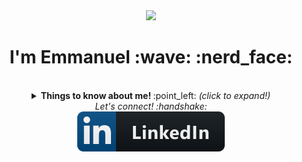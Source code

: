 
<div align="center">
  <img src="https://media.giphy.com/media/MeJgB3yMMwIaHmKD4z/giphy.gif" width="35%">
</div>


  <h1 align="center"> I'm Emmanuel :wave: :nerd_face:  </h1>

<br>

<details>
  <summary align="center"> <b> Things to know about me! </b> :point_left: <i>(click to expand!)</i> </summary>
  
  <br>
  
  <div align="center">
  <a href="https://github.com/LeyCod">
  <img height="160em" src="https://github-readme-stats.vercel.app/api?username=LeyCod&show_icons=true&theme=tokyonight&include_all_commits=true&count_private=true"/>
  <img height="160em" src="https://github-readme-stats.vercel.app/api/top-langs/?username=LeyCod&layout=compact&langs_count=7&theme=tokyonight"/>
</div>
    
---

### - Languages and Tools...

<div align="center">

  <!-- For more icons please follow  https://github.com/MikeCodesDotNET/ColoredBadges -->
  
  <a href="#">
    <img src="https://raw.githubusercontent.com/MikeCodesDotNET/ColoredBadges/4a38660afb7be89a6032218589b4454a1285c7f8/svg/dev/languages/html.svg" alt="html badge" style="vertical-align:top margin:6px 4px">
  </a>
    <a href="#">
    <img src="https://raw.githubusercontent.com/MikeCodesDotNET/ColoredBadges/4a38660afb7be89a6032218589b4454a1285c7f8/svg/dev/languages/css3.svg" alt="css3 badge" style="vertical-align:top margin:6px 4px">
  </a>
  <a href="#">
    <img src="https://raw.githubusercontent.com/MikeCodesDotNET/ColoredBadges/4a38660afb7be89a6032218589b4454a1285c7f8/svg/dev/languages/js.svg" alt="js badge" style="vertical-align:top margin:6px 4px">
  </a>
  <a href="#">
    <img src="https://raw.githubusercontent.com/MikeCodesDotNET/ColoredBadges/4a38660afb7be89a6032218589b4454a1285c7f8/svg/dev/frameworks/react.svg" alt="bootstrap badge" style="vertical-align:top margin:6px 4px">
  </a> 
  <a href="#">
    <img src="https://raw.githubusercontent.com/MikeCodesDotNET/ColoredBadges/4a38660afb7be89a6032218589b4454a1285c7f8/svg/dev/frameworks/bootstrap.svg" alt="bootstrap badge" style="vertical-align:top margin:6px 4px">
  </a> 
  <a href="#">
    <img src="https://raw.githubusercontent.com/MikeCodesDotNET/ColoredBadges/4a38660afb7be89a6032218589b4454a1285c7f8/svg/dev/tools/visualstudio_code.svg" alt="visual studio code badge" style="vertical-align:top margin:6px 4px">
  </a> 
  
  
  
  

---

</div>

### - I'm currently...
  
- Giving my best to become a Full Stack Developer with the help of 4Geeks Academy.
- Looking for my first job as Developer.    
- Improving my programming skills.
- Learning new languages and tools.

  
---

</details>

<div align="center"> 
  <i> Let's connect! :handshake: </i>
</div>

<div align="center"> 
   <a href="https://www.linkedin.com/in/emmanuelleyan">
    <img src="https://raw.githubusercontent.com/MikeCodesDotNET/ColoredBadges/4a38660afb7be89a6032218589b4454a1285c7f8/svg/social/linkedin.svg" alt="example badge" style="vertical-align:top margin:6px 4px">
  </a> 
</div>


